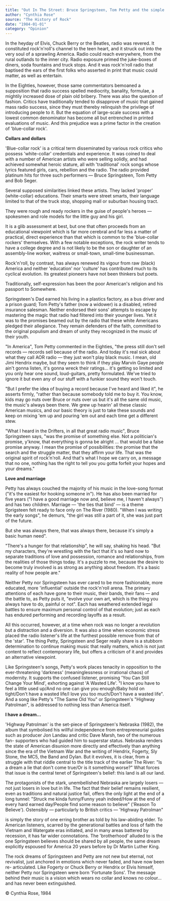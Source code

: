 ```yaml
---
title: "Out In The Street: Bruce Springsteen, Tom Petty and the simple truths of blue-collar rock"
author: "Cynthia Rose"
source: "The History of Rock"
date: "1984-01-01"
category: "Opinion"
---
```


In the heyday of Elvis, Chuck Berry or the Beatles, radio was revered. It constituted rock'n'roll's channel to the teen heart, and it struck out into the very soul of a sprawling America. Radio could reach everywhere, from the rural outlands to the inner city. Radio exposure primed the juke-boxes of diners, soda fountains and truck stops. And it was rock'n'roll radio that baptised the ears of the first folks who asserted in print that music could matter, as well as entertain.

In the Eighties, however, those same commentators bemoaned a supposition that radio success spelled mediocrity, banality, formulae, a mightily increased dose of plain old bribery. There was also the question of fashion. Critics have traditionally tended to disapprove of music that gained mass radio success, since they must thereby relinquish the privilege of introducing people to it. But the equation of large-scale success with a lowest common denominator has become all but entrenched in printed evaluations of music. And this prejudice was a prime factor in the creation of 'blue-collar rock'.

**Collars and dollars**

'Blue-collar rock' is a critical term disseminated by various rock critics who possess 'white-collar' credentials and experience. It was coined to deal with a number of American artists who were selling solidly, and had achieved somewhat heroic stature, all with 'traditional' rock songs whose lyrics featured girls, cars, rebellion and the radio. The radio provided platinum hits for three such performers — Bruce Springsteen, Tom Petty and Bob Seger.

Several supposed similarities linked these artists. They lacked 'proper' (white-collar) educations. Their smarts were street smarts, their language limited to that of the truck stop, shopping mall or suburban housing tract.

They were rough and ready rockers in the guise of people's heroes — spokesmen and role models for the little guy and his girl.

It is a glib assessment at best, but one that often proceeds from an educational viewpoint which is far more cerebral and far less a matter of practical, direct experience than that which is common to the 'blue-collar rockers' themselves. With a few notable exceptions, the rock writer tends to have a college degree and is not likely to be the son or daughter of an assembly-line worker, waitress or small-town, small-time businessman.

Rock'n'roll, by contrast, has always renewed its vigour from raw (black) America and neither 'education' nor 'culture' has contributed much to its cyclical evolution. Its greatest pioneers have not been thinkers but poets.

Traditionally, self-expression has been the poor American's religion and his passport to Somewhere.

Springsteen's Dad earned his living in a plastics factory, as a bus driver and a prison guard; Tom Petty's father (now a widower) is a disabled, retired insurance salesman. Neither endorsed their sons' attempts to escape by mastering the magic that radio had filtered into their younger lives. Yet it was to the promises beamed out by the radio that these white Americans pledged their allegiance. They remain defenders of the faith, committed to the original populism and dream of unity they recognized in the music of their youth.

"In America", Tom Petty commented in the Eighties, "the press still don't sell records — records sell because of the radio. And today it's real sick about what they call AOR radio — they just won't play black music. I mean, old Jimi Hendrix maybe, but they seem to think if they play Marvin Gaye people ain't gonna listen, it's gonna wreck their ratings... it's getting so limited and you only hear one sound, loud-guitars, pretty formulated. We've tried to ignore it but even any of our stuff with a funkier sound they won't touch.

"But I prefer the idea of buying a record because I've heard and liked it", he asserts firmly, "rather than because somebody told me to buy it. You know, kids may go nuts over Bruce or nuts over us but it's all the same old music, the music's always been there. We grew up hearin' all these classic American musics, and our basic theory is just to take these sounds and keep on mixing 'em up and pouring 'em out and each time get a different stew.

"What I heard in the Drifters, in all that great radio music", Bruce Springsteen says, "was the promise of something else. Not a politician's promise, y'know, that everything is gonna be alright ... that would be a false promise anyway. I mean the promise of possibilities: the promise that the search and the struggle matter, that they affirm your life. That was the original spirit of rock'n'roll. And that's what I hope we carry on, a message that no one, nothing has the right to tell you you gotta forfeit your hopes and your dreams."

**Love and marriage**

Petty has always couched the majority of his music in the love-song format ("it's the easiest for hooking someone in"). He has also been married for five years ("I have a good marriage now and, believe me, I haven't always") and has two children. Marriage — 'the ties that bind' — is a theme Sprigsteen felt ready to face only on The River (1980). "When I was writing the early songs", he demurs, "the girl was still a part of it, she was just part of the future.

But she was always there, that was always there, because it's simply a basic human need".

"There's a hunger for that relationship", he will say, shaking his head. "But my characters, they're wrestling with the fact that it's so hard now to separate traditions of love and possession, romance and relationships, from the realities of those things today. It's a puzzle to me, because the desire to become truly involved is as strong as anything about freedom. It's a basic reality of how people are."

Neither Petty nor Springsteen has ever cared to be more fashionable, more educated, more 'influential' outside the rock'n'roll arena. The primary attentions of each have gone to their music, their bands, their fans — and the battle to, as Petty puts it, "evolve your own art, which is the thing you always have to do, painful or not". Each has weathered extended legal battles to ensure maximum personal control of that evolution; just as each has endured performing and recording layoffs as a result.

All this occurred, however, at a time when rock was no longer a revolution but a distraction and a diversion. It was also a time when economic stress placed the radio listener's life at the furthest possible remove from that of the 'star'. The thing Petty, Springsteen and Seger really share is a stubborn determination to continue making music that really matters, which is not just content to reflect contemporary life, but offers a criticism of it and provides an alternative viewpoint.

Like Springsteen's songs, Petty's work places tenacity in opposition to the ever-threatening 'darkness' (meaninglessness or irrational chaos) of modernity. It supports the confused listener, promising 'You Can Still Change Your Mind', exhorting against 'A Wasted Life'. "I know you have to feel a little used up/And no one can give you enough/Baby hold on tight/Don't have a wasted life/I love you too much/Don't have a wasted life". And a song like Petty's "The Same Old You" or Springsteen's "Highway Patrolman", is addressed to nothing less than America itself.

**I have a dream...**

'Highway Patrolman' is the set-piece of Springsteen's Nebraska (1982), the album that symbolised his willful independence from entrepreneurial guides such as producer Jon Landau and critic Dave Marsh, two of the numerous fan- supporters who had guided him to superstar status. Nebraska renders the state of American disunion more directly and effectively than anything since the era of the Vietnam War and the writing of Hendrix, Fogerty, Sly Stone, the MC5, the Band and Dylan. But it evolves, it is clear, from a struggle with that riddle central to the title track of the earlier The River: "Is a dream a lie that don't come true/Or is it something worse?" What forces that issue is the central tenet of Springsteen's belief: this land is all our land.

The protagonists of the stark, unembellished Nebraska are largely losers — not just losers in love but in life. The fact that their belief remains resilient, even as traditions and natural justice fail, offers the only light at the end of a long tunnel: "Struck me kinda funny/Funny yeah indeed/How at the end of every hard earned day/People find some reason to believe" ('Reason To Believe'). Ostensibly — particularly to British critics — 'Highway Patrolman"

is simply the story of one erring brother as told by his law-abiding elder. To American listeners, scarred by the generational battles and loss of faith the Vietnam and Watergate eras initiated, and in many areas battered by recession, it has far wider connotations. The 'brotherhood' alluded to is the one Springsteen believes should be shared by all people, the same dream explicitly espoused for America 20 years before by Dr Martin Luther King.

The rock dreams of Springsteen and Petty are not new but eternal, not revivalist, just anchored in emotions which never faded, and have now been re- articulated. Like Fogerty or Chuck Berry or Hendrix or Elvis himself, neither Petty nor Springsteen were born 'Fortunate Sons'. The message behind their music is a vision which wears no collar and knows no colour... and has never been extinguished.

© Cynthia Rose, 1984
